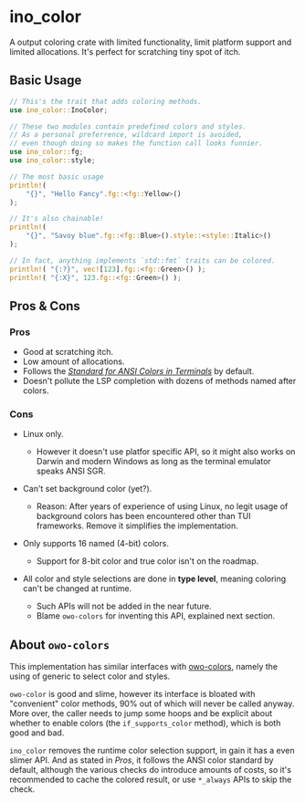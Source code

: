 # ino_color

A output coloring crate with limited functionality, limit platform support
and limited allocations. It's perfect for scratching tiny spot of itch.

## Basic Usage

```rust
// This's the trait that adds coloring methods.
use ino_color::InoColor;

// These two modules contain predefined colors and styles.
// As a personal preferrence, wildcard import is avoided,
// even though doing so makes the function call looks funnier.
use ino_color::fg;
use ino_color::style;

// The most basic usage
println!(
    "{}", "Hello Fancy".fg::<fg::Yellow>()
);

// It's also chainable!
println!(
    "{}", "Savoy blue".fg::<fg::Blue>().style::<style::Italic>()
);

// In fact, anything implements `std::fmt` traits can be colored.
println!( "{:?}", vec![123].fg::<fg::Green>() );
println!( "{:X}", 123.fg::<fg::Green>() );
```

## Pros & Cons

### Pros

- Good at scratching itch.
- Low amount of allocations.
- Follows the [_Standard for ANSI Colors in Terminals_](https://bixense.com/clicolors/) by default.
- Doesn't pollute the LSP completion with dozens of methods named after colors.

### Cons

- Linux only.
  - However it doesn't use platfor specific API, so it might also works on Darwin and modern Windows
    as long as the terminal emulator speaks ANSI SGR.

- Can't set background color (yet?).
  - Reason: After years of experience of using Linux, no legit usage of background colors has been encountered
    other than TUI frameworks. Remove it simplifies the implementation.

- Only supports 16 named (4-bit) colors.
  - Support for 8-bit color and true color isn't on the roadmap.

- All color and style selections are done in **type level**, meaning coloring can't be changed at runtime.
  - Such APIs will not be added in the near future.
  - Blame `owo-colors` for inventing this API, explained next section.

## About `owo-colors`

This implementation has similar interfaces with [owo-colors](https://github.com/jam1garner/owo-colors),
namely the using of generic to select color and styles.

`owo-color` is good and slime, however its interface is bloated with "convenient" color methods,
90% out of which will never be called anyway. More over, the caller needs to jump some hoops and be explicit
about whether to enable colors (the `if_supports_color` method), which is both good and bad.

`ino_color` removes the runtime color selection support, in gain it has a even slimer API. And as stated in *Pros*,
it follows the ANSI color standard by default, although the various checks do introduce amounts of costs, so it's
recommended to cache the colored result, or use `*_always` APIs to skip the check.
